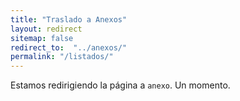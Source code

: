 ```yaml
---
title: "Traslado a Anexos"
layout: redirect
sitemap: false
redirect_to:  "../anexos/"
permalink: "/listados/"
---
```

Estamos redirigiendo la página a `anexo`. Un momento.
